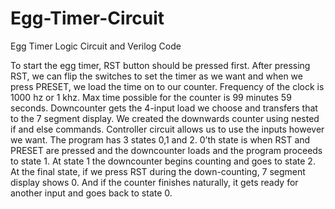 # Egg-Timer-Circuit
Egg Timer Logic Circuit and Verilog Code

To start the egg timer, RST button should be pressed first. After pressing RST, we can flip the switches to set the timer as we want and when we press PRESET, we load the time on to our counter. Frequency of the clock is 1000 hz or 1 khz. Max time possible for the counter is 99 minutes 59 seconds.
Downcounter gets the 4-input load we choose and transfers that to the 7 segment display. We created the downwards counter using nested if and else commands.
Controller circuit allows us to use the inputs however we want. The program has 3 states 0,1 and 2. 0’th state is when RST and PRESET are pressed and the downcounter loads and the program proceeds to state 1. At state 1 the downcounter begins counting and goes to state 2. At the final state, if we press RST during the down-counting, 7 segment display shows 0. And if the counter finishes naturally, it gets ready for another input and goes back to state 0.
